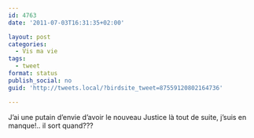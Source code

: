 ```yaml
---
id: 4763
date: '2011-07-03T16:31:35+02:00'

layout: post
categories:
  - Vis ma vie
tags:
  - tweet
format: status
publish_social: no
guid: 'http://tweets.local/?birdsite_tweet=87559120802164736'

---
```


J’ai une putain d’envie d’avoir le nouveau Justice là tout de suite, j’suis en manque!.. il sort quand???